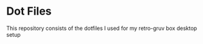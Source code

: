 Dot Files
==========
This repository consists of the dotfiles I used for my retro-gruv box desktop setup
